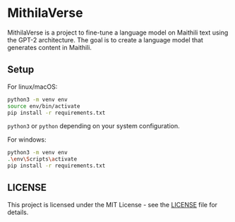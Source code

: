 # MithilaVerse

MithilaVerse is a project to fine-tune a language model on Maithili text using the GPT-2 architecture. The goal is to create a language model that generates content in Maithili.


## Setup

For linux/macOS:
```bash
python3 -m venv env
source env/bin/activate
pip install -r requirements.txt
```
`python3` or `python` depending on your system configuration.

For windows:
```bash
python3 -m venv env
.\env\Scripts\activate
pip install -r requirements.txt
```


## LICENSE

This project is licensed under the MIT License - see the [LICENSE](LICENSE) file for details.

